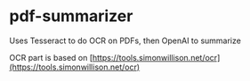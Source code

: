 # pdf-summarizer
Uses Tesseract to do OCR on PDFs, then OpenAI to summarize

OCR part is based on [https://tools.simonwillison.net/ocr](https://tools.simonwillison.net/ocr)
